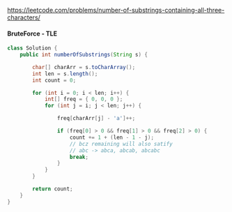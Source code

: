 https://leetcode.com/problems/number-of-substrings-containing-all-three-characters/

#### BruteForce - TLE

```java
class Solution {
    public int numberOfSubstrings(String s) {

        char[] charArr = s.toCharArray();
        int len = s.length();
        int count = 0;

        for (int i = 0; i < len; i++) {
            int[] freq = { 0, 0, 0 };
            for (int j = i; j < len; j++) {

                freq[charArr[j] - 'a']++;

                if (freq[0] > 0 && freq[1] > 0 && freq[2] > 0) {
                    count += 1 + (len - 1 - j);
                    // bcz remaining will also satify
                    // abc -> abca, abcab, abcabc
                    break;
                }
            }
        }

        return count;
    }
}
```